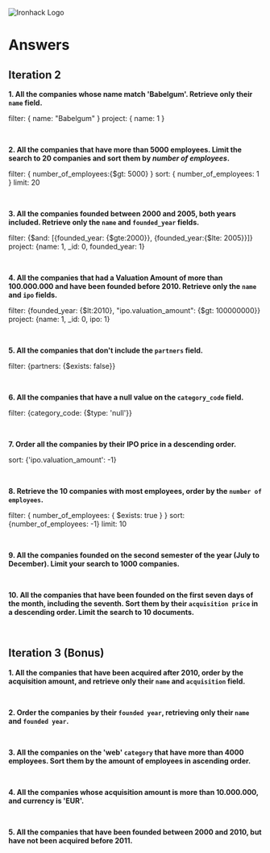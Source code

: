 ![Ironhack Logo](https://i.imgur.com/1QgrNNw.png)

# Answers

## Iteration 2

**1. All the companies whose name match 'Babelgum'. Retrieve only their `name` field.**

<!-- Your Query Goes Here -->

filter: { name: "Babelgum" }
project: { name: 1 }

<br>

**2. All the companies that have more than 5000 employees. Limit the search to 20 companies and sort them by *number of employees*.**

<!-- Your Query Goes Here -->

filter: { number_of_employees:{$gt: 5000} }
sort: { number_of_employees: 1 }
limit: 20

<br>

**3. All the companies founded between 2000 and 2005, both years included. Retrieve only the `name` and `founded_year` fields.**

<!-- Your Query Goes Here -->

filter: {$and: [{founded_year: {$gte:2000}}, {founded_year:{$lte: 2005}}]}
project: {name: 1, _id: 0, founded_year: 1}

<br>

**4. All the companies that had a Valuation Amount of more than 100.000.000 and have been founded before 2010. Retrieve only the `name` and `ipo` fields.**

<!-- Your Query Goes Here -->

filter: {founded_year: {$lt:2010}, "ipo.valuation_amount": {$gt: 100000000}}
project: {name: 1, _id: 0, ipo: 1}

<br>

**5. All the companies that don't include the `partners` field.**

<!-- Your Query Goes Here -->

filter: {partners: {$exists: false}}

<br>

**6. All the companies that have a null value on the `category_code` field.**

<!-- Your Query Goes Here -->

filter: {category_code: {$type: 'null'}}

<br>

**7. Order all the companies by their IPO price in a descending order.**

<!-- Your Query Goes Here -->

sort: {'ipo.valuation_amount': -1}

<br>

**8. Retrieve the 10 companies with most employees, order by the `number of employees`.**

<!-- Your Query Goes Here -->

filter: { number_of_employees: { $exists: true } }
sort: {number_of_employees: -1}
limit: 10

<br>

**9. All the companies founded on the second semester of the year (July to December). Limit your search to 1000 companies.**

<!-- Your Query Goes Here -->

<br>

**10. All the companies that have been founded on the first seven days of the month, including the seventh. Sort them by their `acquisition price` in a descending order. Limit the search to 10 documents.**

<!-- Your Query Goes Here -->

<br>

## Iteration 3 (Bonus)

**1. All the companies that have been acquired after 2010, order by the acquisition amount, and retrieve only their `name` and `acquisition` field.**

<!-- Your Query Goes Here -->

<br>

**2. Order the companies by their `founded year`, retrieving only their `name` and `founded year`.**

<!-- Your Query Goes Here -->

<br>

**3. All the companies on the 'web' `category` that have more than 4000 employees. Sort them by the amount of employees in ascending order.**

<!-- Your Query Goes Here -->

<br>

**4. All the companies whose acquisition amount is more than 10.000.000, and currency is 'EUR'.**

<!-- Your Query Goes Here -->

<br>

**5. All the companies that have been founded between 2000 and 2010, but have not been acquired before 2011.**

<!-- Your Query Goes Here -->

<br>
